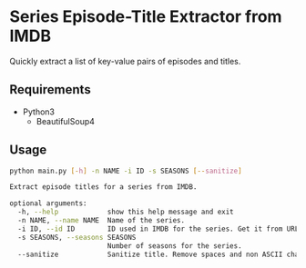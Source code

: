 # Series Episode-Title Extractor from IMDB

Quickly extract a list of key-value pairs of episodes and titles.

## Requirements

- Python3
    - BeautifulSoup4

## Usage

```sh
python main.py [-h] -n NAME -i ID -s SEASONS [--sanitize]

Extract episode titles for a series from IMDB.

optional arguments:
  -h, --help            show this help message and exit
  -n NAME, --name NAME  Name of the series.
  -i ID, --id ID        ID used in IMDB for the series. Get it from URL.
  -s SEASONS, --seasons SEASONS
                        Number of seasons for the series.
  --sanitize            Sanitize title. Remove spaces and non ASCII characters.
```